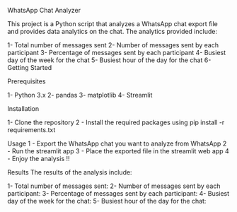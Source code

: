 WhatsApp Chat Analyzer

This project is a Python script that analyzes a WhatsApp chat export file and provides data analytics on the chat. The analytics provided include:

1- Total number of messages sent
2- Number of messages sent by each participant
3- Percentage of messages sent by each participant
4- Busiest day of the week for the chat
5- Busiest hour of the day for the chat
6- Getting Started

Prerequisites

1- Python 3.x
2- pandas
3- matplotlib
4- Streamlit

Installation

1- Clone the repository
2 - Install the required packages using pip install -r requirements.txt

Usage
1 - Export the WhatsApp chat you want to analyze from WhatsApp
2 - Run the streamlit app
3 - Place the exported file in the streamlit web app
4 - Enjoy the analysis !!


Results
The results of the analysis include:

1- Total number of messages sent:
2- Number of messages sent by each participant:
3- Percentage of messages sent by each participant:
4- Busiest day of the week for the chat:
5- Busiest hour of the day for the chat:

